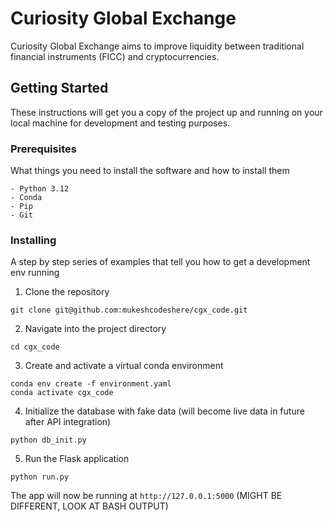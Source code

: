 # Curiosity Global Exchange

Curiosity Global Exchange aims to improve liquidity between traditional financial instruments (FICC) and cryptocurrencies. 

## Getting Started

These instructions will get you a copy of the project up and running on your local machine for development and testing purposes.

### Prerequisites

What things you need to install the software and how to install them

```
- Python 3.12
- Conda
- Pip
- Git
```

### Installing

A step by step series of examples that tell you how to get a development env running

1. Clone the repository

```
git clone git@github.com:mukeshcodeshere/cgx_code.git
```

2. Navigate into the project directory

```
cd cgx_code
```

3. Create and activate a virtual conda environment

```
conda env create -f environment.yaml
conda activate cgx_code
```

4. Initialize the database with fake data (will become live data in future after API integration)

``` 
python db_init.py
```

5. Run the Flask application

```
python run.py
```

The app will now be running at `http://127.0.0.1:5000` (MIGHT BE DIFFERENT, LOOK AT BASH OUTPUT)

